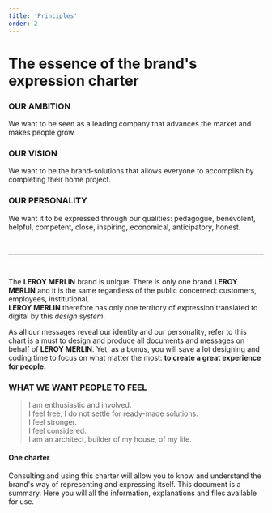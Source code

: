 ```yaml
---
title: 'Principles'
order: 2
---
```


# The essence of the brand's expression charter

### OUR AMBITION

We want to be seen as a leading company that advances the market and makes people grow.

### OUR VISION

We want to be the brand-solutions that allows everyone to accomplish by completing their home project.

### OUR PERSONALITY

We want it to be expressed through our qualities: pedagogue, benevolent, helpful, competent, close, inspiring, economical, anticipatory, honest.

<br>

---

<br>

The **LEROY MERLIN** brand is unique. There is only one brand **LEROY MERLIN** and it is the same regardless of the public concerned: customers, employees, institutional.
</br>
**LEROY MERLIN** therefore has only one territory of expression translated to digital by this _design system_.

As all our messages reveal our identity and our personality, refer to this chart is a must to design and produce all documents and messages on behalf of **LEROY MERLIN**. Yet, as a bonus, you will save a lot designing and coding time to focus on what matter the most: **to create a great experience for people.**

### WHAT WE WANT PEOPLE TO FEEL

> I am enthusiastic and involved.
> <br/>
> I feel free, I do not settle for ready-made solutions.
> <br/>
> I feel stronger.
> <br/>
> I feel considered.
> <br/>
> I am an architect, builder of my house, of my life.

#### One charter

Consulting and using this charter will allow you to know and understand the brand's way of representing and expressing itself. This document is a summary. Here you will all the information, explanations and files available for use.

<br/>
